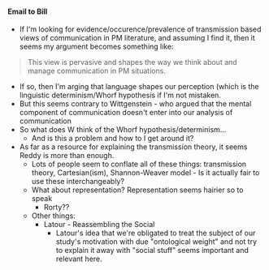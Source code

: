 #### Email to Bill

- If I'm looking for evidence/occurence/prevalence of transmission based views of communication in PM literature, and assuming I find it, then it seems my argument becomes something like:
> This view is pervasive and shapes the way we think about and manage communication in PM situations.

- If so, then I'm arging that language  shapes our perception (which is the linguistic determinism/Whorf hypothesis if I'm not mistaken.
- But this seems contrary to Wittgenstein - who argued that the mental component of communication doesn't enter into our analysis of communication
- So what does W think of the Whorf hypothesis/determinism...
    - And is this a problem and how to I get around it? 
- As far as a resource for explaining the transmission theory, it seems Reddy is more than enough.
    - Lots of people seem to conflate all of these things: transmission theory, Cartesian(ism), Shannon-Weaver model - Is it       actually fair to use these interchangeably?
    - What about representation? Representation seems hairier so to speak
        - Rorty??    
    - Other things:
        - Latour - Reassembling the Social
            - Latour's idea that we're obligated to treat the subject of our study's motivation with due  "ontological                     weight" and not try to explain it away with "social stuff" seems important and relevant here.   
